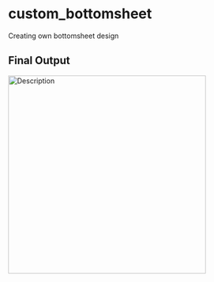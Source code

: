 # custom_bottomsheet

Creating own bottomsheet design

## Final Output

<img src="https://github.com/user-attachments/assets/7b7bdc24-c14f-49fa-bc0c-9edf651f04e3" alt="Description" width="400" height="auto" />



